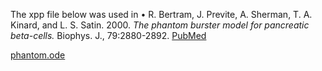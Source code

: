 The xpp file below was used in •	R. Bertram, J. Previte, A. Sherman, T. A. Kinard, and L. S. Satin. 2000. *The phantom burster model for pancreatic beta-cells.* Biophys. J., 79:2880-2892. [PubMed](https://pubmed.ncbi.nlm.nih.gov/11106596/)

[phantom.ode](phantom.ode)
